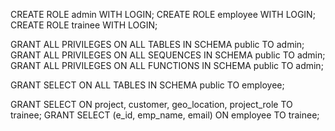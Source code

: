 CREATE ROLE admin WITH LOGIN;
CREATE ROLE employee WITH LOGIN;
CREATE ROLE trainee WITH LOGIN;

GRANT ALL PRIVILEGES ON ALL TABLES IN SCHEMA public TO admin;
GRANT ALL PRIVILEGES ON ALL SEQUENCES IN SCHEMA public TO admin;
GRANT ALL PRIVILEGES ON ALL FUNCTIONS IN SCHEMA public TO admin;

GRANT SELECT ON ALL TABLES IN SCHEMA public TO employee;

GRANT SELECT ON project, customer, geo_location, project_role TO trainee;
GRANT SELECT (e_id, emp_name, email) ON employee TO trainee;